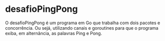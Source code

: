 # desafioPingPong
O desafioPingPong é um programa em Go que trabalha com dois pacotes e concorrência. Ou sejá, utilizando canais e goroutines para que o programa exiba, em alternância, as palavras Ping e Pong.
